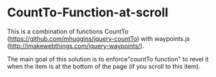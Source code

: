 CountTo-Function-at-scroll
==========================

This is a combination of functions CountTo (https://github.com/mhuggins/jquery-countTo) with waypoints.js (http://imakewebthings.com/jquery-waypoints/).

The main goal of this solution is to enforce"countTo function" to  revel it when the item is at the bottom of the page (if you scroll to this item).
